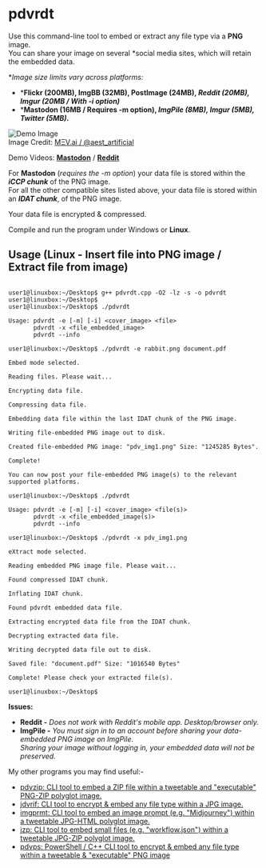 # pdvrdt
Use this command-line tool to embed or extract any file type via a **PNG** image.  
You can share your image on several *social media sites, which will retain the embedded data. 

**Image size limits vary across platforms:*

* ***Flickr (200MB), ImgBB (32MB), PostImage (24MB), *Reddit (20MB), Imgur (20MB / With -i option)***
* ***Mastodon (16MB / Requires -m option), *ImgPile (8MB), Imgur (5MB), Twitter (5MB).***

![Demo Image](https://github.com/CleasbyCode/pdvrdt/blob/main/demo_image/pdv_img1.png)  
Image Credit: [MΞV.ai / @aest_artificial](https://twitter.com/aest_artificial)  

Demo Videos: [**Mastodon**](https://youtu.be/veODZ_xaBDQ) / [**Reddit**](https://youtu.be/p34bii_b8n4)  
 
For **Mastodon** (*requires the -m option*) your data file is stored within the ***iCCP chunk*** of the PNG image.  
For all the other compatible sites listed above, your data file is stored within an ***IDAT chunk***, of the PNG image.

Your data file is encrypted & compressed.

Compile and run the program under Windows or **Linux**.

## Usage (Linux - Insert file into PNG image / Extract file from image)

```console

user1@linuxbox:~/Desktop$ g++ pdvrdt.cpp -O2 -lz -s -o pdvrdt
user1@linuxbox:~/Desktop$
user1@linuxbox:~/Desktop$ ./pdvrdt 

Usage: pdvrdt -e [-m] [-i] <cover_image> <file>  
       pdvrdt -x <file_embedded_image>  
       pdvrdt --info

user1@linuxbox:~/Desktop$ ./pdvrdt -e rabbit.png document.pdf
  
Embed mode selected.

Reading files. Please wait...

Encrypting data file.

Compressing data file.

Embedding data file within the last IDAT chunk of the PNG image.

Writing file-embedded PNG image out to disk.

Created file-embedded PNG image: "pdv_img1.png" Size: "1245285 Bytes".

Complete!

You can now post your file-embedded PNG image(s) to the relevant supported platforms.

user1@linuxbox:~/Desktop$ ./pdvrdt

Usage: pdvrdt -e [-m] [-i] <cover_image> <file(s)>  
       pdvrdt -x <file_embedded_image(s)>  
       pdvrdt --info
        
user1@linuxbox:~/Desktop$ ./pdvrdt -x pdv_img1.png

eXtract mode selected.

Reading embedded PNG image file. Please wait...

Found compressed IDAT chunk.

Inflating IDAT chunk.

Found pdvrdt embedded data file.

Extracting encrypted data file from the IDAT chunk.

Decrypting extracted data file.

Writing decrypted data file out to disk.

Saved file: "document.pdf" Size: "1016540 Bytes"

Complete! Please check your extracted file(s).
  
user1@linuxbox:~/Desktop$ 

```
**Issues:**
* **Reddit -** *Does not work with Reddit's mobile app. Desktop/browser only.*
* **ImgPile -** *You must sign in to an account before sharing your data-embedded PNG image on ImgPile*.  
		*Sharing your image without logging in, your embedded data will not be preserved.*

 My other programs you may find useful:-
 
* [pdvzip: CLI tool to embed a ZIP file within a tweetable and "executable" PNG-ZIP polyglot image.](https://github.com/CleasbyCode/pdvzip)
* [jdvrif: CLI tool to encrypt & embed any file type within a JPG image.](https://github.com/CleasbyCode/jdvrif)
* [imgprmt: CLI tool to embed an image prompt (e.g. "Midjourney") within a tweetable JPG-HTML polyglot image.](https://github.com/CleasbyCode/imgprmt)
* [jzp: CLI tool to embed small files (e.g. "workflow.json") within a tweetable JPG-ZIP polyglot image.](https://github.com/CleasbyCode/jzp)  
* [pdvps: PowerShell / C++ CLI tool to encrypt & embed any file type within a tweetable & "executable" PNG image](https://github.com/CleasbyCode/pdvps)

##
